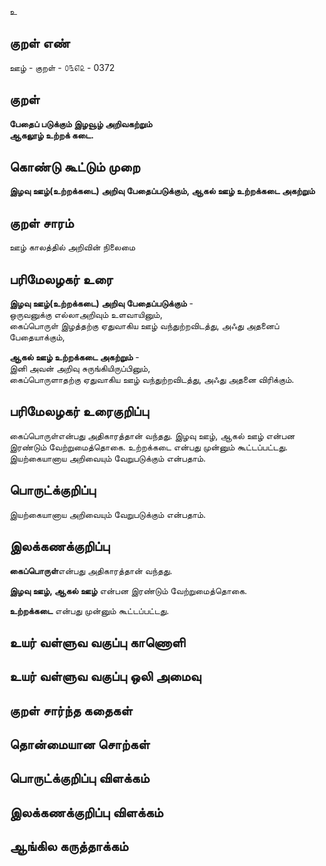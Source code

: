 உ

## குறள் எண் 

ஊழ் - குறள் - ௦௩௭௨ - 0372  

## குறள் 

**பேதைப் படுக்கும் இழவூழ் அறிவகற்றும்  
ஆகலூழ் உற்றக் கடை.**

## கொண்டு கூட்டும் முறை

**இழவு ஊழ்(உற்றக்கடை) அறிவு பேதைப்படுக்கும், ஆகல் ஊழ் உற்றக்கடை அகற்றும்**

## குறள் சாரம் 

ஊழ் காலத்தில் அறிவின் நிலைமை   

## பரிமேலழகர் உரை

**இழவு ஊழ்(உற்றக்கடை) அறிவு பேதைப்படுக்கும்** -  
ஒருவனுக்கு எல்லாஅறிவும் உளவாயினும்,  
கைப்பொருள் இழத்தற்கு ஏதுவாகிய ஊழ் வந்துற்றவிடத்து, அஃது அதனைப் பேதையாக்கும்,   

**ஆகல் ஊழ் உற்றக்கடை அகற்றும்** -  
இனி அவன் அறிவு சுருங்கியிருப்பினும்,  
கைப்பொருளாதற்கு ஏதுவாகிய ஊழ் வந்துற்றவிடத்து, அஃது அதனை விரிக்கும்.

## பரிமேலழகர் உரைகுறிப்பு   

கைப்பொருள்என்பது அதிகாரத்தான் வந்தது. இழவு ஊழ், ஆகல் ஊழ் என்பன இரண்டும் வேற்றுமைத்தொகை. உற்றக்கடை என்பது முன்னும் கூட்டப்பட்டது. இயற்கையானாய அறிவையும் வேறுபடுக்கும் என்பதாம்.    

## பொருட்க்குறிப்பு 

இயற்கையானாய அறிவையும் வேறுபடுக்கும் என்பதாம்.   

## இலக்கணக்குறிப்பு  

**கைப்பொருள்**என்பது அதிகாரத்தான் வந்தது.  

**இழவு ஊழ், ஆகல் ஊழ்**  என்பன இரண்டும் வேற்றுமைத்தொகை.  

**உற்றக்கடை** என்பது முன்னும் கூட்டப்பட்டது.    

## உயர் வள்ளுவ வகுப்பு காணொளி


## உயர் வள்ளுவ வகுப்பு ஒலி அமைவு 

 
## குறள் சார்ந்த கதைகள் 


## தொன்மையான சொற்கள்


## பொருட்க்குறிப்பு விளக்கம்


## இலக்கணக்குறிப்பு விளக்கம்


## ஆங்கில கருத்தாக்கம் 


